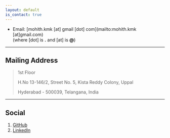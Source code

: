```yaml
---
layout: default
is_contact: true
---
```


* Email: [mohith.kmk [at] gmail [dot] com](mailto:mohith.kmk [at]gmail.com)  
(where [dot] is   **.**   and   [at]   is   **@**)

---

## Mailing Address

> 1st Floor
>
> H.No 13-146/2, Street No. 5,
    Kista Reddy Colony, Uppal
>
> Hyderabad - 500039, Telangana, India

---

## Social

1. [GitHub](https://github.com/mohithkulkarni)
2. [LinkedIn](https://www.linkedin.com/in/mohith-kulkarni-b53487170/)
